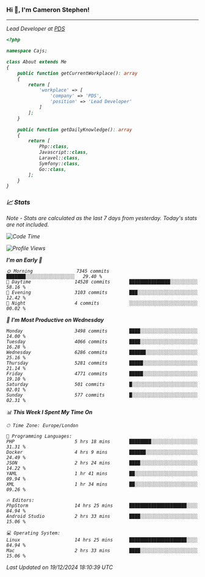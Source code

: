 ### Hi 👋, I'm Cameron Stephen!
<hr>
<p><em>Lead Developer at <a href="https://prindatasolutions.co.uk">PDS</a></p>


```php
<?php

namespace Cajs;

class About extends Me
{
    public function getCurrentWorkplace(): array
    {
        return [
            'workplace' => [
                'company' => 'PDS',
                'position' => 'Lead Developer'
            ]
        ];
    }

    public function getDailyKnowledge(): array
    {
        return [
            Php::class,
            Javascript::class,
            Laravel::class,
            Symfony::class,
            Go::class,
        ];
    }
}
```

### 📈 Stats
<p><em>Note - Stats are calculated as the last 7 days from yesterday. Today's stats are not included.</em></p>


<!--START_SECTION:waka-->
![Code Time](http://img.shields.io/badge/Code%20Time-4%2C147%20hrs%2035%20mins-blue)

![Profile Views](http://img.shields.io/badge/Profile%20Views-0-blue)

**I'm an Early 🐤** 

```text
🌞 Morning                7345 commits        ███████░░░░░░░░░░░░░░░░░░   29.40 % 
🌆 Daytime                14528 commits       ███████████████░░░░░░░░░░   58.16 % 
🌃 Evening                3103 commits        ███░░░░░░░░░░░░░░░░░░░░░░   12.42 % 
🌙 Night                  4 commits           ░░░░░░░░░░░░░░░░░░░░░░░░░   00.02 % 
```
📅 **I'm Most Productive on Wednesday** 

```text
Monday                   3498 commits        ████░░░░░░░░░░░░░░░░░░░░░   14.00 % 
Tuesday                  4066 commits        ████░░░░░░░░░░░░░░░░░░░░░   16.28 % 
Wednesday                6286 commits        ██████░░░░░░░░░░░░░░░░░░░   25.16 % 
Thursday                 5281 commits        █████░░░░░░░░░░░░░░░░░░░░   21.14 % 
Friday                   4771 commits        █████░░░░░░░░░░░░░░░░░░░░   19.10 % 
Saturday                 501 commits         █░░░░░░░░░░░░░░░░░░░░░░░░   02.01 % 
Sunday                   577 commits         █░░░░░░░░░░░░░░░░░░░░░░░░   02.31 % 
```


📊 **This Week I Spent My Time On** 

```text
🕑︎ Time Zone: Europe/London

💬 Programming Languages: 
PHP                      5 hrs 18 mins       ████████░░░░░░░░░░░░░░░░░   31.31 % 
Docker                   4 hrs 9 mins        ██████░░░░░░░░░░░░░░░░░░░   24.49 % 
JSON                     2 hrs 24 mins       ████░░░░░░░░░░░░░░░░░░░░░   14.22 % 
YAML                     1 hr 41 mins        ██░░░░░░░░░░░░░░░░░░░░░░░   09.94 % 
XML                      1 hr 34 mins        ██░░░░░░░░░░░░░░░░░░░░░░░   09.26 % 

🔥 Editors: 
PhpStorm                 14 hrs 25 mins      █████████████████████░░░░   84.94 % 
Android Studio           2 hrs 33 mins       ████░░░░░░░░░░░░░░░░░░░░░   15.06 % 

💻 Operating System: 
Linux                    14 hrs 25 mins      █████████████████████░░░░   84.94 % 
Mac                      2 hrs 33 mins       ████░░░░░░░░░░░░░░░░░░░░░   15.06 % 
```


 Last Updated on 19/12/2024 18:10:39 UTC
<!--END_SECTION:waka-->
